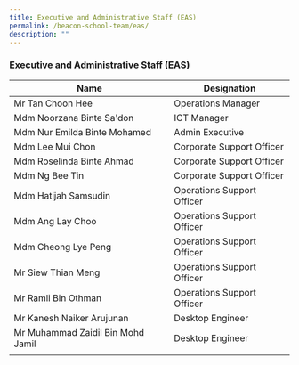 ```yaml
---
title: Executive and Administrative Staff (EAS)
permalink: /beacon-school-team/eas/
description: ""
---
```

### Executive and Administrative Staff (EAS)

| **Name** | **Designation** |
|---|---|
| Mr Tan Choon Hee | Operations Manager |
| Mdm Noorzana Binte Sa'don | ICT Manager |
| Mdm Nur Emilda Binte Mohamed | Admin Executive |
| Mdm Lee Mui Chon | Corporate Support Officer |
| Mdm Roselinda Binte Ahmad | Corporate Support Officer |
| Mdm Ng Bee Tin | Corporate Support Officer |
| Mdm Hatijah Samsudin | Operations Support Officer |
| Mdm Ang Lay Choo | Operations Support Officer |
| Mdm Cheong Lye Peng | Operations Support Officer |
| Mr Siew Thian Meng | Operations Support Officer |
| Mr Ramli Bin Othman | Operations Support Officer |
| Mr Kanesh Naiker Arujunan | Desktop Engineer |
| Mr Muhammad Zaidil Bin Mohd Jamil | Desktop Engineer |
|  |  |